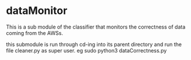 # dataMonitor

This is a sub module of the classifier that monitors the correctness of data coming from the AWSs.

this submodule is run through cd-ing into its parent directory and run the file cleaner.py as super user. eg sudo python3 dataCorrectness.py